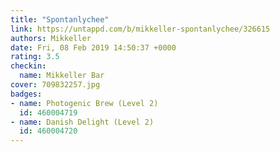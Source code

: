 ```yaml
---
title: "Spontanlychee"
link: https://untappd.com/b/mikkeller-spontanlychee/326615
authors: Mikkeller
date: Fri, 08 Feb 2019 14:50:37 +0000
rating: 3.5
checkin:
  name: Mikkeller Bar
cover: 709832257.jpg
badges:
- name: Photogenic Brew (Level 2)
  id: 460004719
- name: Danish Delight (Level 2)
  id: 460004720
---
```

